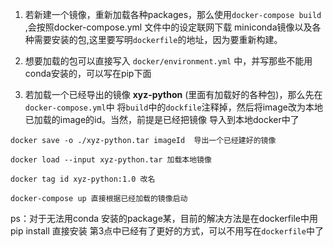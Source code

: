 

1. 若新建一个镜像，重新加载各种packages，那么使用`docker-compose build `,会按照docker-compose.yml
文件中的设定联网下载 miniconda镜像以及各种需要安装的包,这里要写明`dockerfile`的地址，因为要重新构建。

2. 想要加载的包可以直接写入 `docker/environment.yml` 中，并写那些不能用conda安装的，可以写在pip下面

3. 若加载一个已经导出的镜像 **xyz-python** (里面有加载好的各种包)，那么先在`docker-compose.yml`中
将`build`中的`dockfile`注释掉，然后将image改为本地已加载的image的id。当然，前提是已经把镜像
导入到本地docker中了

```
docker save -o ./xyz-python.tar imageId  导出一个已经建好的镜像

docker load --input xyz-python.tar 加载本地镜像

docker tag id xyz-python:1.0 改名

docker-compose up 直接根据已经加载的镜像启动
```

ps：对于无法用conda 安装的package某，目前的解决方法是在dockerfile中用pip install 直接安装
第3点中已经有了更好的方式，可以不用写在`dockerfile`中了